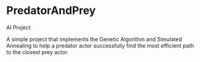 # PredatorAndPrey
AI Project

A simple project that implements the Genetic Algorithm and Simulated Annealing to help a predator actor successfully find the most efficient path to the closest prey actor.
